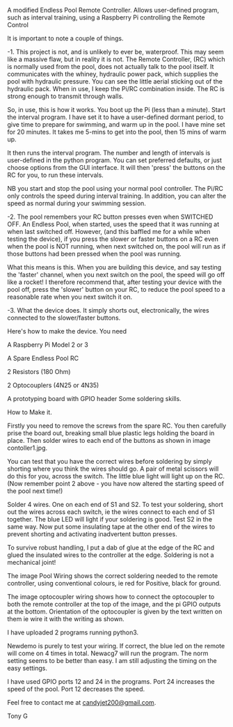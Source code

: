 A modified Endless Pool Remote Controller.
Allows user-defined program, such as interval training, using a Raspberry Pi controlling the Remote Control






It is important to note a couple of things.

-1. This project is not, and is unlikely to ever be, waterproof. This may seem like a massive flaw, but in reality it is not. The Remote Controller, (RC) which is normally used from the pool, does not actually talk to the pool itself. It communicates with the whiney, hydraulic power pack, which supplies the pool with hydraulic pressure. You can see the little aerial sticking out of the hydraulic pack. 
When in use, I keep the Pi/RC combination inside. The RC is strong enough to transmit through walls. 

So, in use, this is how it works. You boot up the Pi (less than a minute). Start the interval program. I have set it to have a user-defined dormant period, to give time to prepare for swimming, and warm up in the pool. I have mine set for 20 minutes. It takes me 5-mins to get into the pool, then 15 mins of warm up. 

It then runs the interval program. The number and length of intervals is user-defined in the python program. You can set preferred defaults, or just choose options from the GUI interface. It will then 'press' the buttons on the RC for you, to run these intervals. 

NB you start and stop the pool using your normal pool controller. The Pi/RC only controls the speed during interval training. In addition, you can alter the speed as normal during your swimming session.

-2. The pool remembers your RC button presses even when SWITCHED OFF. An Endless Pool, when started, uses the speed that it was running at when last switched off. However, (and this baffled me for a while when testing the device), if you press the slower or faster buttons on a RC even when the pool is NOT running, when next switched on, the pool will run as if those buttons had been pressed when the pool was running.

What this means is this. When you are building this device, and say testing the 'faster' channel, when you next switch on the pool, the speed will go off like a rocket! I therefore recommend that, after testing your device with the pool off, press the 'slower' button on your RC, to reduce the pool speed to a reasonable rate when you next switch it on.

-3. What the device does. 
It simply shorts out, electronically, the wires connected to the slower/faster buttons.

Here's how to make the device. You need

A Raspberry Pi Model 2 or 3

A Spare Endless Pool RC

2 Resistors (180 Ohm)

2 Optocouplers (4N25 or 4N35)

A prototyping board with GPIO header
Some soldering skills.

How to Make it.

Firstly you need to remove the screws from the spare RC. You then carefully prise the board out, breaking small blue plastic legs holding the board in place. Then solder wires to each end of the buttons as shown in image contoller1.jpg.

You can test that you have the correct wires before soldering by simply shorting where you think the wires should go. A pair of metal scissors will do this for you, across the switch. The little blue light will light up on the RC. (Now remember point 2 above - you have now altered the starting speed of the pool next time!)

Solder 4 wires. One on each end of S1 and S2. To test your soldering, short out the wires across each switch, ie the wires connect to each end of S1 together. The blue LED will light if your soldering is good. Test S2 in the same way. Now put some insulating tape at the other end of the wires to prevent shorting and activating inadvertent button presses.

To survive robust handling, I put a dab of glue at the edge of the RC and glued the insulated wires to the controller at the edge. Soldering is not a mechanical joint!

The image Pool Wiring shows the correct soldering needed to the remote controller, using conventional colours, ie red for Positive, black for ground.

The image optocoupler wiring shows how to connect the optocoupler to both the remote controller at the top of the image, and the pi GPIO outputs at the bottom. Orientation of the optocoupler is given by the text written on them ie wire it with the writing as shown.

I have uploaded 2 programs running python3.

Newdemo is purely to test your wiring. If correct, the blue led on the remote will come on 4 times in total.
Newacg7 will run the program. The norm setting seems to be better than easy.  I am still adjusting the timing on the easy settings.

I have used GPIO ports 12 and 24 in the programs. Port 24 increases the speed of the pool. Port 12 decreases the speed.

Feel free to contact me at candyjet200@gmail.com.

Tony G




